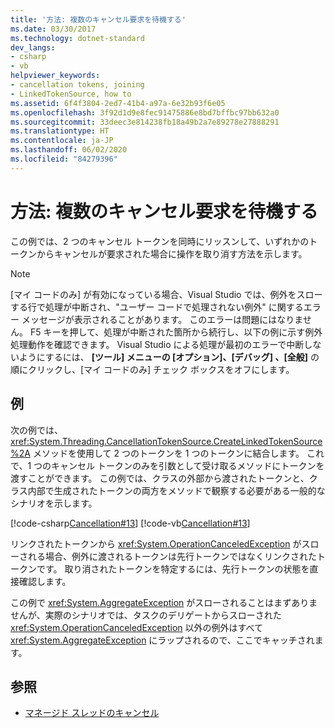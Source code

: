 ```yaml
---
title: '方法: 複数のキャンセル要求を待機する'
ms.date: 03/30/2017
ms.technology: dotnet-standard
dev_langs:
- csharp
- vb
helpviewer_keywords:
- cancellation tokens, joining
- LinkedTokenSource, how to
ms.assetid: 6f4f3804-2ed7-41b4-a97a-6e32b93f6e05
ms.openlocfilehash: 3f92d1d9e8fec91475886e8bd7bffbc97bb632a0
ms.sourcegitcommit: 33deec3e814238fb18a49b2a7e89278e27888291
ms.translationtype: HT
ms.contentlocale: ja-JP
ms.lasthandoff: 06/02/2020
ms.locfileid: "84279396"
---
```

# <a name="how-to-listen-for-multiple-cancellation-requests"></a>方法: 複数のキャンセル要求を待機する
この例では、2 つのキャンセル トークンを同時にリッスンして、いずれかのトークンからキャンセルが要求された場合に操作を取り消す方法を示します。  
  
> [!NOTE]
> [マイ コードのみ] が有効になっている場合、Visual Studio では、例外をスローする行で処理が中断され、"ユーザー コードで処理されない例外" に関するエラー メッセージが表示されることがあります。 このエラーは問題にはなりません。 F5 キーを押して、処理が中断された箇所から続行し、以下の例に示す例外処理動作を確認できます。 Visual Studio による処理が最初のエラーで中断しないようにするには、 **[ツール] メニューの [オプション]、[デバッグ] 、[全般]** の順にクリックし、[マイ コードのみ] チェック ボックスをオフにします。  
  
## <a name="example"></a>例  
 次の例では、<xref:System.Threading.CancellationTokenSource.CreateLinkedTokenSource%2A> メソッドを使用して 2 つのトークンを 1 つのトークンに結合します。 これで、1 つのキャンセル トークンのみを引数として受け取るメソッドにトークンを渡すことができます。 この例では、クラスの外部から渡されたトークンと、クラス内部で生成されたトークンの両方をメソッドで観察する必要がある一般的なシナリオを示します。  
  
 [!code-csharp[Cancellation#13](../../../samples/snippets/csharp/VS_Snippets_Misc/cancellation/cs/cancellationex13.cs#13)]
 [!code-vb[Cancellation#13](../../../samples/snippets/visualbasic/VS_Snippets_Misc/cancellation/vb/cancellationex13.vb#13)]  
  
 リンクされたトークンから <xref:System.OperationCanceledException> がスローされる場合、例外に渡されるトークンは先行トークンではなくリンクされたトークンです。 取り消されたトークンを特定するには、先行トークンの状態を直接確認します。  
  
 この例で <xref:System.AggregateException> がスローされることはまずありませんが、実際のシナリオでは、タスクのデリゲートからスローされた <xref:System.OperationCanceledException> 以外の例外はすべて <xref:System.AggregateException> にラップされるので、ここでキャッチされます。  
  
## <a name="see-also"></a>参照

- [マネージド スレッドのキャンセル](cancellation-in-managed-threads.md)
